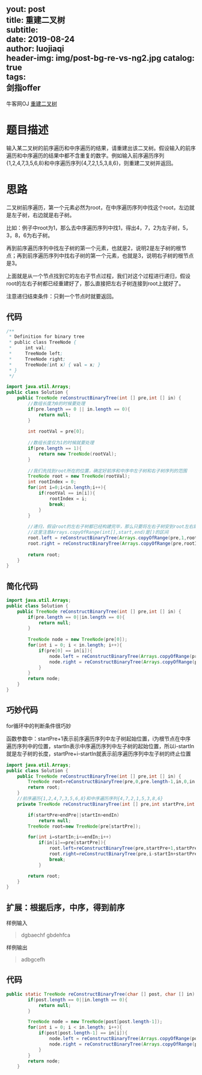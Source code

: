 yout: post                          
title: 重建二叉树                           
subtitle:                             
date: 2019-08-24                      
author: luojiaqi                      
header-img: img/post-bg-re-vs-ng2.jpg 
catalog: true                         
tags:                                 
    剑指offer                             
---
牛客网OJ [重建二叉树](<https://www.nowcoder.com/practice/8a19cbe657394eeaac2f6ea9b0f6fcf6?tpId=13&tqId=11157&tPage=1&rp=2&ru=%2Fta%2Fcoding-interviews&qru=%2Fta%2Fcoding-interviews%2Fquestion-ranking>)

# 题目描述

输入某二叉树的前序遍历和中序遍历的结果，请重建出该二叉树。假设输入的前序遍历和中序遍历的结果中都不含重复的数字。例如输入前序遍历序列{1,2,4,7,3,5,6,8}和中序遍历序列{4,7,2,1,5,3,8,6}，则重建二叉树并返回。  

# 思路

二叉树前序遍历，第一个元素必然为root，在中序遍历序列中找这个root，左边就是左子树，右边就是右子树。

比如：例子中root为1，那么去中序遍历序列中找1，得出4，7，2为左子树，5，3，8，6为右子树。

再到前序遍历序列中找左子树的第一个元素，也就是2，说明2是左子树的根节点；再到前序遍历序列中找右子树的第一个元素，也就是3，说明右子树的根节点是3。

上面就是从一个节点找到它的左右子节点过程，我们对这个过程进行递归，假设root的左右子树都已经重建好了，那么直接把左右子树连接到root上就好了。

注意递归结束条件：只剩一个节点时就要返回。

## 代码

```java
/**
 * Definition for binary tree
 * public class TreeNode {
 *     int val;
 *     TreeNode left;
 *     TreeNode right;
 *     TreeNode(int x) { val = x; }
 * }
 */

import java.util.Arrays;
public class Solution {
    public TreeNode reConstructBinaryTree(int [] pre,int [] in) {
        //数组长度为0的时候要处理
        if(pre.length == 0 || in.length == 0){
            return null;
        }
 
        int rootVal = pre[0];
 
        //数组长度仅为1的时候就要处理
        if(pre.length == 1){
            return new TreeNode(rootVal);
        }
 
        //我们先找到root所在的位置，确定好前序和中序中左子树和右子树序列的范围
        TreeNode root = new TreeNode(rootVal);
        int rootIndex = 0;
        for(int i=0;i<in.length;i++){
            if(rootVal == in[i]){
                rootIndex = i;
                break;
            }
        }
 
        //递归，假设root的左右子树都已经构建完毕，那么只要将左右子树安到root左右即可
        //这里注意Arrays.copyOfRange(int[],start,end)是[)的区间
        root.left = reConstructBinaryTree(Arrays.copyOfRange(pre,1,rootIndex+1),Arrays.copyOfRange(in,0,rootIndex));
        root.right = reConstructBinaryTree(Arrays.copyOfRange(pre,rootIndex+1,pre.length),Arrays.copyOfRange(in,rootIndex+1,in.length));
 
        return root;
    }
}
```

## 简化代码

```java
import java.util.Arrays;
public class Solution {
    public TreeNode reConstructBinaryTree(int [] pre,int [] in) {
        if(pre.length == 0||in.length == 0){
            return null;
        }
        
        TreeNode node = new TreeNode(pre[0]);
        for(int i = 0; i < in.length; i++){
            if(pre[0] == in[i]){
                node.left = reConstructBinaryTree(Arrays.copyOfRange(pre, 1, i+1), Arrays.copyOfRange(in, 0, i));
                node.right = reConstructBinaryTree(Arrays.copyOfRange(pre, i+1, pre.length), Arrays.copyOfRange(in, i+1,in.length));
            }
        }
        return node;
    }
}
```

## 巧妙代码

for循环中的判断条件很巧妙

函数参数中：startPre+1表示前序遍历序列中左子树起始位置，i为根节点在中序遍历序列中的位置，startIn表示中序遍历序列中左子树的起始位置，所以i-startIn就是左子树的长度，startPre+i-startIn就表示前序遍历序列中左子树的终止位置

```java
import java.util.Arrays;
public class Solution {
    public TreeNode reConstructBinaryTree(int [] pre,int [] in) {
        TreeNode root=reConstructBinaryTree(pre,0,pre.length-1,in,0,in.length-1);
        return root;
    }
    //前序遍历{1,2,4,7,3,5,6,8}和中序遍历序列{4,7,2,1,5,3,8,6}
    private TreeNode reConstructBinaryTree(int [] pre,int startPre,int endPre,int [] in,int startIn,int endIn) {

        if(startPre>endPre||startIn>endIn)
            return null;
        TreeNode root=new TreeNode(pre[startPre]);

        for(int i=startIn;i<=endIn;i++)
            if(in[i]==pre[startPre]){
                root.left=reConstructBinaryTree(pre,startPre+1,startPre+i-startIn,in,startIn,i-1);
                root.right=reConstructBinaryTree(pre,i-startIn+startPre+1,endPre,in,i+1,endIn);
                break;
            }

        return root;
    }
}
```

## 扩展：根据后序，中序，得到前序

样例输入

> dgbaechf 
> gbdehfca

样例输出
> adbgcefh

## 代码

```java
public static TreeNode reConstructBinaryTree(char [] post, char [] in) {
        if(post.length == 0||in.length == 0){
            return null;
        }

        TreeNode node = new TreeNode(post[post.length-1]);
        for(int i = 0; i < in.length; i++){
            if(post[post.length-1] == in[i]){
                node.left = reConstructBinaryTree(Arrays.copyOfRange(post,0, i), Arrays.copyOfRange(in, 0, i));
                node.right = reConstructBinaryTree(Arrays.copyOfRange(post, i, post.length-1), Arrays.copyOfRange(in, i+1,in.length));
            }
        }
        return node;
    }
```


